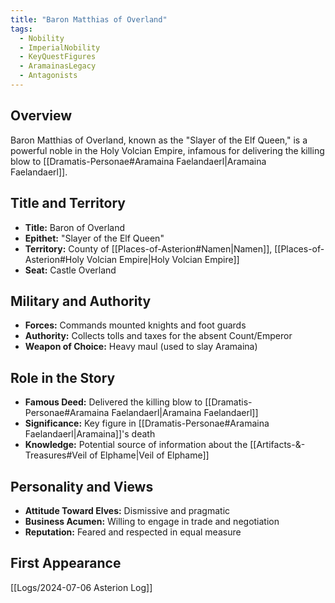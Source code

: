 ```yaml
---
title: "Baron Matthias of Overland"
tags:
  - Nobility
  - ImperialNobility
  - KeyQuestFigures
  - AramainasLegacy
  - Antagonists
---
```


## Overview
Baron Matthias of Overland, known as the "Slayer of the Elf Queen," is a powerful noble in the Holy Volcian Empire, infamous for delivering the killing blow to [[Dramatis-Personae#Aramaina Faelandaerl|Aramaina Faelandaerl]].

## Title and Territory
- **Title:** Baron of Overland
- **Epithet:** "Slayer of the Elf Queen"
- **Territory:** County of [[Places-of-Asterion#Namen|Namen]], [[Places-of-Asterion#Holy Volcian Empire|Holy Volcian Empire]]
- **Seat:** Castle Overland

## Military and Authority
- **Forces:** Commands mounted knights and foot guards
- **Authority:** Collects tolls and taxes for the absent Count/Emperor
- **Weapon of Choice:** Heavy maul (used to slay Aramaina)

## Role in the Story
- **Famous Deed:** Delivered the killing blow to [[Dramatis-Personae#Aramaina Faelandaerl|Aramaina Faelandaerl]]
- **Significance:** Key figure in [[Dramatis-Personae#Aramaina Faelandaerl|Aramaina]]'s death
- **Knowledge:** Potential source of information about the [[Artifacts-&-Treasures#Veil of Elphame|Veil of Elphame]]

## Personality and Views
- **Attitude Toward Elves:** Dismissive and pragmatic
- **Business Acumen:** Willing to engage in trade and negotiation
- **Reputation:** Feared and respected in equal measure

## First Appearance
[[Logs/2024-07-06 Asterion Log]]
